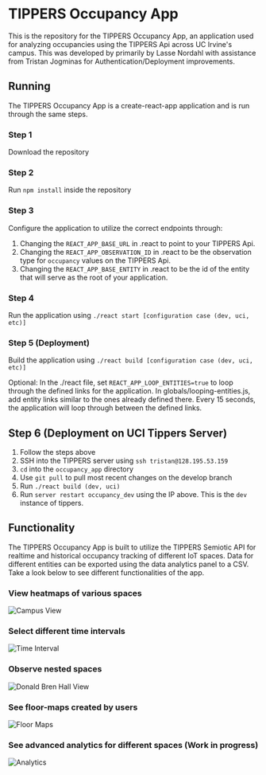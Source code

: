 # TIPPERS Occupancy App

This is the repository for the TIPPERS Occupancy App, an application used for analyzing occupancies using the TIPPERS Api across UC Irvine's campus. This was developed by primarily by Lasse Nordahl with assistance from Tristan Jogminas for Authentication/Deployment improvements.

## Running

The TIPPERS Occupancy App is a create-react-app application and is run through the same steps.

### Step 1

Download the repository

### Step 2

Run `npm install` inside the repository

### Step 3

Configure the application to utilize the correct endpoints through:
1. Changing the `REACT_APP_BASE_URL` in .react to point to your TIPPERS Api.
2. Changing the `REACT_APP_OBSERVATION_ID` in .react to be the observation type for `occupancy` values on the TIPPERS Api.
3. Changing the `REACT_APP_BASE_ENTITY` in .react to be the id of the entity that will serve as the root of your application.

### Step 4

Run the application using `./react start [configuration case (dev, uci, etc)]`

### Step 5 (Deployment)

Build the application using `./react build [configuration case (dev, uci, etc)]`

Optional: In the ./react file, set `REACT_APP_LOOP_ENTITIES=true` to loop through the defined links for the application. In globals/looping-entities.js, add entity links similar to the ones already defined there. Every 15 seconds, the application will loop through between the defined links.

## Step 6 (Deployment on UCI Tippers Server)

1. Follow the steps above
2. SSH into the TIPPERS server using `ssh tristan@128.195.53.159`
3. `cd` into the `occupancy_app` directory
4. Use `git pull` to pull most recent changes on the develop branch
5. Run `./react build (dev, uci)`
6. Run `server restart occupancy_dev` using the IP above. This is the `dev` instance of tippers. 

## Functionality 

The TIPPERS Occupancy App is built to utilize the TIPPERS Semiotic API for realtime and historical occupancy tracking of different IoT spaces. Data for different entities can be exported using the data analytics panel to a CSV. Take a look below to see different functionalities of the app.

### View heatmaps of various spaces
![Campus View](https://user-images.githubusercontent.com/13127625/79298585-6309c400-7e96-11ea-842f-762aceccac8d.png)

### Select different time intervals
![Time Interval](https://user-images.githubusercontent.com/13127625/79298720-cbf13c00-7e96-11ea-8ca6-fdb77023d00a.png)

### Observe nested spaces
![Donald Bren Hall View](https://user-images.githubusercontent.com/13127625/79298749-e2979300-7e96-11ea-935f-e1e5a2b11f2d.png)

### See floor-maps created by users
![Floor Maps](https://user-images.githubusercontent.com/13127625/79298797-08bd3300-7e97-11ea-9ef1-ea83892bad26.png)

### See advanced analytics for different spaces (Work in progress)
![Analytics](https://user-images.githubusercontent.com/13127625/79298766-efb48200-7e96-11ea-9f04-728fd097c5e8.png)

